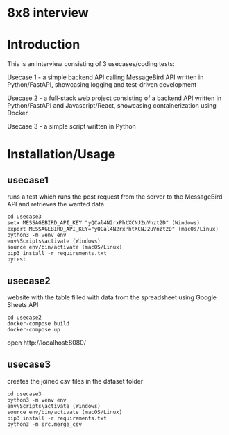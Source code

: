# 8x8 interview

# Introduction
This is an interview consisting of 3 usecases/coding tests:

Usecase 1 - a simple backend API calling MessageBird API written in Python/FastAPI, showcasing logging and test-driven development

Usecase 2 - a full-stack web project consisting of a backend API written in Python/FastAPI and Javascript/React, showcasing containerization using Docker

Usecase 3 - a simple script written in Python

# Installation/Usage

## usecase1

runs a test which runs the post request from the server to the MessageBird API and retrieves the wanted data

```console
cd usecase3
setx MESSAGEBIRD_API_KEY "yQCal4N2rxPhtXCNJ2uVnzt2D" (Windows)
export MESSAGEBIRD_API_KEY="yQCal4N2rxPhtXCNJ2uVnzt2D" (macOs/Linux)
python3 -m venv env 
env\Scripts\activate (Windows)
source env/bin/activate (macOS/Linux)
pip3 install -r requirements.txt
pytest
```

## usecase2

website with the table filled with data from the spreadsheet using Google Sheets API

```console
cd usecase2
docker-compose build
docker-compose up
```

open http://localhost:8080/


## usecase3
creates the joined csv files in the dataset folder

```console
cd usecase3
python3 -m venv env 
env\Scripts\activate (Windows)
source env/bin/activate (macOS/Linux)
pip3 install -r requirements.txt
python3 -m src.merge_csv
```

